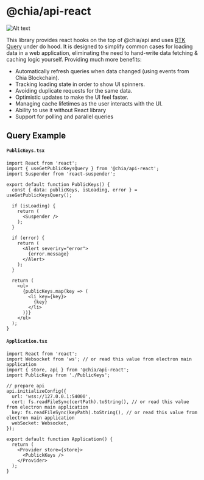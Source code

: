 # @chia/api-react
![Alt text](https://www.chia.net/img/chia_logo.svg)

This library provides react hooks on the top of @chia/api and uses [RTK Query](https://redux-toolkit.js.org/rtk-query/overview) under do hood.
It is designed to simplify common cases for loading data in a web application, eliminating the need to hand-write data fetching & caching logic yourself. Providing much more benefits:

 - Automatically refresh queries when data changed (using events from Chia Blockchain).
 - Tracking loading state in order to show UI spinners.
 - Avoiding duplicate requests for the same data.
 - Optimistic updates to make the UI feel faster.
 - Managing cache lifetimes as the user interacts with the UI.
 - Ability to use it without React library
 - Support for polling and parallel queries

## Query Example

#### **`PublicKeys.tsx`**
```tsx
import React from 'react';
import { useGetPublicKeysQuery } from '@chia/api-react';
import Suspender from 'react-suspender';

export default function PublicKeys() {
  const { data: publicKeys, isLoading, error } = useGetPublicKeysQuery();

  if (isLoading) {
    return (
      <Suspender />
    );
  }

  if (error) {
    return (
      <Alert severiry="error">
        {error.message}
      </Alert>
    );
  }

  return (
    <ul>
      {publicKeys.map(key => (
        <li key={key}>
          {key}
        </li>
      ))}
    </ul>
  );
}
```

#### **`Application.tsx`**
```tsx
import React from 'react';
import Websocket from 'ws'; // or read this value from electron main application
import { store, api } from '@chia/api-react';
import PublicKeys from './PublicKeys';

// prepare api 
api.initializeConfig({
  url: 'wss://127.0.0.1:54000',
  cert: fs.readFileSync(certPath).toString(), // or read this value from electron main application
  key: fs.readFileSync(keyPath).toString(), // or read this value from electron main application
  webSocket: Websocket,
});

export default function Application() {
  return (
    <Provider store={store}>
      <PublickKeys />
    </Provider>
  );
}
```
